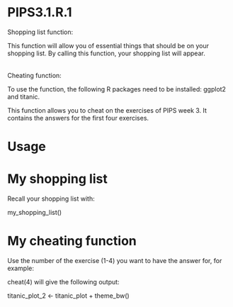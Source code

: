 # PIPS3.1.R.1

Shopping list function:

This function will allow you of essential things that should be on your shopping list. By calling this function, your shopping list will appear.
######
######
######
######
######
######
######
######
######
######
######
######
######
######
######
######
Cheating function:

To use the function, the following R packages need to be installed: ggplot2 and titanic.

This function allows you to cheat on the exercises of PIPS week 3. It contains the answers for the first four exercises.

# Usage
# My shopping list
Recall your shopping list with:

my_shopping_list()

# My cheating function
Use the number of the exercise (1-4) you want to have the answer for, for example:

cheat(4) will give the following output:

titanic_plot_2 <- titanic_plot + theme_bw()

